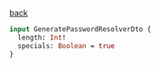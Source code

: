 [back](../../tableOfContent.md)


```graphql
input GeneratePasswordResolverDto {
  length: Int!
  specials: Boolean = true
}
```
